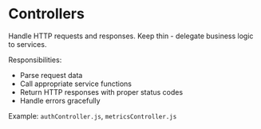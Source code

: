 # Controllers

Handle HTTP requests and responses. Keep thin - delegate business logic to services.

Responsibilities:
- Parse request data
- Call appropriate service functions
- Return HTTP responses with proper status codes
- Handle errors gracefully

Example: `authController.js`, `metricsController.js`
